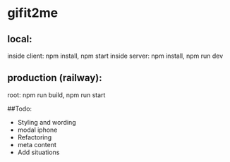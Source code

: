 # gifit2me

## local:

inside client: npm install, npm start
inside server: npm install, npm run dev

## production (railway):

root: npm run build, npm run start

##Todo:
- Styling and wording
- modal iphone
- Refactoring
- meta content
- Add situations

